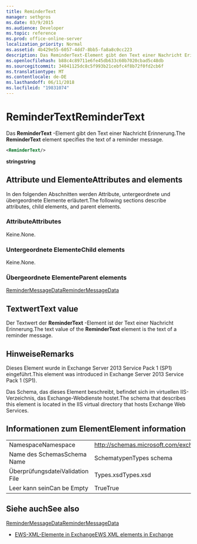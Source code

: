 ```yaml
---
title: ReminderText
manager: sethgros
ms.date: 03/9/2015
ms.audience: Developer
ms.topic: reference
ms.prod: office-online-server
localization_priority: Normal
ms.assetid: 4b429e55-6057-4dd7-8bb5-fa8a8c0cc223
description: Das ReminderText-Element gibt den Text einer Nachricht Erinnerung.
ms.openlocfilehash: b88c4c89711e6fe45db633c60b7020cbad5c48db
ms.sourcegitcommit: 34041125dc8c5f993b21cebfc4f8b72f0fd2cb6f
ms.translationtype: MT
ms.contentlocale: de-DE
ms.lasthandoff: 06/11/2018
ms.locfileid: "19831074"
---
```

# <a name="remindertext"></a><span data-ttu-id="1707e-103">ReminderText</span><span class="sxs-lookup"><span data-stu-id="1707e-103">ReminderText</span></span>

<span data-ttu-id="1707e-104">Das **ReminderText** -Element gibt den Text einer Nachricht Erinnerung.</span><span class="sxs-lookup"><span data-stu-id="1707e-104">The **ReminderText** element specifies the text of a reminder message.</span></span> 
  
```XML
<ReminderText/>
```

 <span data-ttu-id="1707e-105">**string**</span><span class="sxs-lookup"><span data-stu-id="1707e-105">**string**</span></span>
## <a name="attributes-and-elements"></a><span data-ttu-id="1707e-106">Attribute und Elemente</span><span class="sxs-lookup"><span data-stu-id="1707e-106">Attributes and elements</span></span>

<span data-ttu-id="1707e-107">In den folgenden Abschnitten werden Attribute, untergeordnete und übergeordnete Elemente erläutert.</span><span class="sxs-lookup"><span data-stu-id="1707e-107">The following sections describe attributes, child elements, and parent elements.</span></span>
  
### <a name="attributes"></a><span data-ttu-id="1707e-108">Attribute</span><span class="sxs-lookup"><span data-stu-id="1707e-108">Attributes</span></span>

<span data-ttu-id="1707e-109">Keine.</span><span class="sxs-lookup"><span data-stu-id="1707e-109">None.</span></span>
  
### <a name="child-elements"></a><span data-ttu-id="1707e-110">Untergeordnete Elemente</span><span class="sxs-lookup"><span data-stu-id="1707e-110">Child elements</span></span>

<span data-ttu-id="1707e-111">Keine.</span><span class="sxs-lookup"><span data-stu-id="1707e-111">None.</span></span>
  
### <a name="parent-elements"></a><span data-ttu-id="1707e-112">Übergeordnete Elemente</span><span class="sxs-lookup"><span data-stu-id="1707e-112">Parent elements</span></span>

[<span data-ttu-id="1707e-113">ReminderMessageData</span><span class="sxs-lookup"><span data-stu-id="1707e-113">ReminderMessageData</span></span>](remindermessagedata.md)
  
## <a name="text-value"></a><span data-ttu-id="1707e-114">Textwert</span><span class="sxs-lookup"><span data-stu-id="1707e-114">Text value</span></span>

<span data-ttu-id="1707e-115">Der Textwert der **ReminderText** -Element ist der Text einer Nachricht Erinnerung.</span><span class="sxs-lookup"><span data-stu-id="1707e-115">The text value of the **ReminderText** element is the text of a reminder message.</span></span> 
  
## <a name="remarks"></a><span data-ttu-id="1707e-116">Hinweise</span><span class="sxs-lookup"><span data-stu-id="1707e-116">Remarks</span></span>

<span data-ttu-id="1707e-117">Dieses Element wurde in Exchange Server 2013 Service Pack 1 (SP1) eingeführt.</span><span class="sxs-lookup"><span data-stu-id="1707e-117">This element was introduced in Exchange Server 2013 Service Pack 1 (SP1).</span></span>
  
<span data-ttu-id="1707e-118">Das Schema, das dieses Element beschreibt, befindet sich im virtuellen IIS-Verzeichnis, das Exchange-Webdienste hostet.</span><span class="sxs-lookup"><span data-stu-id="1707e-118">The schema that describes this element is located in the IIS virtual directory that hosts Exchange Web Services.</span></span>
  
## <a name="element-information"></a><span data-ttu-id="1707e-119">Informationen zum Element</span><span class="sxs-lookup"><span data-stu-id="1707e-119">Element information</span></span>

|||
|:-----|:-----|
|<span data-ttu-id="1707e-120">Namespace</span><span class="sxs-lookup"><span data-stu-id="1707e-120">Namespace</span></span>  <br/> |http://schemas.microsoft.com/exchange/services/2006/types  <br/> |
|<span data-ttu-id="1707e-121">Name des Schemas</span><span class="sxs-lookup"><span data-stu-id="1707e-121">Schema Name</span></span>  <br/> |<span data-ttu-id="1707e-122">Schematypen</span><span class="sxs-lookup"><span data-stu-id="1707e-122">Types schema</span></span>  <br/> |
|<span data-ttu-id="1707e-123">Überprüfungsdatei</span><span class="sxs-lookup"><span data-stu-id="1707e-123">Validation File</span></span>  <br/> |<span data-ttu-id="1707e-124">Types.xsd</span><span class="sxs-lookup"><span data-stu-id="1707e-124">Types.xsd</span></span>  <br/> |
|<span data-ttu-id="1707e-125">Leer kann sein</span><span class="sxs-lookup"><span data-stu-id="1707e-125">Can be Empty</span></span>  <br/> |<span data-ttu-id="1707e-126">True</span><span class="sxs-lookup"><span data-stu-id="1707e-126">True</span></span>  <br/> |
   
## <a name="see-also"></a><span data-ttu-id="1707e-127">Siehe auch</span><span class="sxs-lookup"><span data-stu-id="1707e-127">See also</span></span>



[<span data-ttu-id="1707e-128">ReminderMessageData</span><span class="sxs-lookup"><span data-stu-id="1707e-128">ReminderMessageData</span></span>](remindermessagedata.md)


- [<span data-ttu-id="1707e-129">EWS-XML-Elemente in Exchange</span><span class="sxs-lookup"><span data-stu-id="1707e-129">EWS XML elements in Exchange</span></span>](ews-xml-elements-in-exchange.md)

